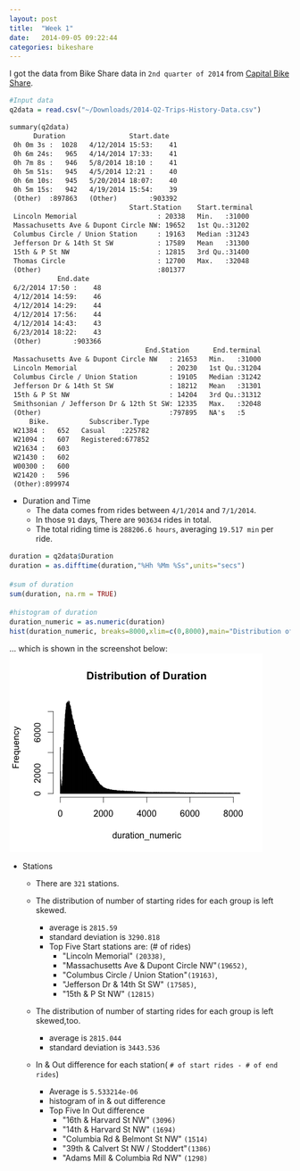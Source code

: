 ```yaml
---
layout: post
title:  "Week 1"
date:   2014-09-05 09:22:44
categories: bikeshare
---
```


I got the data from Bike Share data in `2nd quarter of 2014` from [Capital Bike Share](http://www.capitalbikeshare.com/trip-history-data).

```r
#Input data
q2data = read.csv("~/Downloads/2014-Q2-Trips-History-Data.csv")
```
```
summary(q2data)
      Duration                Start.date
 0h 0m 3s :  1028   4/12/2014 15:53:    41  
 0h 6m 24s:   965   4/14/2014 17:33:    41  
 0h 7m 8s :   946   5/8/2014 18:10 :    41  
 0h 5m 51s:   945   4/5/2014 12:21 :    40  
 0h 6m 10s:   945   5/20/2014 18:07:    40  
 0h 5m 15s:   942   4/19/2014 15:54:    39  
 (Other)  :897863   (Other)        :903392  
                              Start.Station    Start.terminal
 Lincoln Memorial                    : 20338   Min.   :31000  
 Massachusetts Ave & Dupont Circle NW: 19652   1st Qu.:31202  
 Columbus Circle / Union Station     : 19163   Median :31243  
 Jefferson Dr & 14th St SW           : 17589   Mean   :31300  
 15th & P St NW                      : 12815   3rd Qu.:31400  
 Thomas Circle                       : 12700   Max.   :32048  
 (Other)                             :801377
            End.date
 6/2/2014 17:50 :    48  
 4/12/2014 14:59:    46  
 4/12/2014 14:29:    44  
 4/12/2014 17:56:    44  
 4/12/2014 14:43:    43  
 6/23/2014 18:22:    43  
 (Other)        :903366  
                                  End.Station      End.terminal  
 Massachusetts Ave & Dupont Circle NW   : 21653   Min.   :31000  
 Lincoln Memorial                       : 20230   1st Qu.:31204  
 Columbus Circle / Union Station        : 19105   Median :31242  
 Jefferson Dr & 14th St SW              : 18212   Mean   :31301  
 15th & P St NW                         : 14204   3rd Qu.:31312  
 Smithsonian / Jefferson Dr & 12th St SW: 12335   Max.   :32048  
 (Other)                                :797895   NA's   :5
     Bike.          Subscriber.Type  
 W21384 :   652   Casual    :225782  
 W21094 :   607   Registered:677852  
 W21634 :   603
 W21430 :   602
 W00300 :   600
 W21420 :   596
 (Other):899974
 ```
* Duration and Time
  * The data comes from rides between `4/1/2014` and `7/1/2014`.
  * In those `91` days, There are `903634` rides in total.
  * The total riding time is `288206.6 hours`, averaging `19.517 min` per ride.

```r
duration = q2data$Duration
duration = as.difftime(duration,"%Hh %Mm %Ss",units="secs")

#sum of duration
sum(duration, na.rm = TRUE)

#histogram of duration
duration_numeric = as.numeric(duration)
hist(duration_numeric, breaks=8000,xlim=c(0,8000),main="Distribution of Duration")

```
… which is shown in the screenshot below:
![My helpful screenshot](https://github.com/yunhaolucky/yunhaolucky.github.io/blob/master/assets/bikeshare/week1/distributionofduration.png?raw=true)
* Stations
  * There are `321` stations.
  * The distribution of number of starting rides for each group is left skewed.
    * average is `2815.59`
    * standard deviation is `3290.818`
    * Top Five Start stations are: (# of rides)
      * "Lincoln Memorial" `(20338)`,
      * "Massachusetts Ave & Dupont Circle NW"`(19652)`,
      * "Columbus Circle / Union Station"`(19163)`,
      * "Jefferson Dr & 14th St SW" `(17585)`,
      * "15th & P St NW" `(12815)`
  * The distribution of number of starting rides for each group is left skewed,too.
    * average is `2815.044`
    * standard deviation is `3443.536`

  * In & Out difference for each station( `# of start rides - # of end rides`)
    * Average is `5.533214e-06`
    * histogram of in & out difference
    * Top Five In Out difference
      * "16th & Harvard St NW" `(3096)`
      * "14th & Harvard St NW" `(1694)`
      * "Columbia Rd & Belmont St NW" `(1514)`
      * "39th & Calvert St NW / Stoddert"`(1386)`
      * "Adams Mill & Columbia Rd NW" `(1298)`
